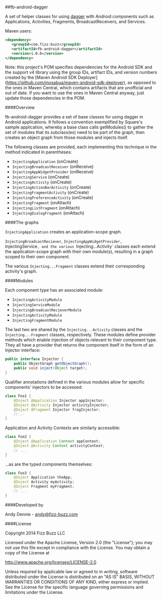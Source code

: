 ##fb-android-dagger

A set of helper classes for using [dagger](https://github.com/square/dagger) with Android components such as 
Applications, Activities, Fragments, BroadcastReceivers, and Services.
  
Maven users: 

```xml
<dependency>
   <groupId>com.fizz-buzz</groupId>
   <artifactId>fb-android-dagger</artifactId>
   <version>1.0.6</version>
</dependency>
```

Note: this project's POM specifies dependencies for the Android SDK and the support v4 library using the 
group IDs, artifact IDs, and version numbers created by the [Maven Android SDK Deployer]
(https://github.com/mosabua/maven-android-sdk-deployer), as opposed to the ones in Maven Central, which contains 
artifacts that are unofficial and out of date.  If you want to use the ones in Maven Central anyway, just update 
those dependencies in the POM.


####Overview

fb-android-dagger provides a set of base classes for using dagger in Android applications.  It follows a convention exemplified by Square's sample application, whereby a base class calls getModules() to gather the set of modules that its subclass(es) need to be part of the graph, then creates an object graph from those modules and injects itself.

The following classes are provided, each implementing this technique in the method indicated in parentheses:

 - `InjectingApplication` (onCreate)
 - `InjectingBroadcastReceiver` (onReceive)
 - `InjectingAppWidgetProvider` (onReceive)
 - `InjectingService` (onCreate)
 - `InjectingActivity` (onCreate)
 - `InjectingActionBarActivity` (onCreate)
 - `InjectingFragmentActivity` (onCreate)
 - `InjectingPreferenceActivity` (onCreate)
 - `InjectingFragment` (onAttach)
 - `InjectingListFragment` (onAttach)
 - `InjectingDialogFragment` (onAttach)

####The graphs

`InjectingApplication` creates an application-scope graph.  

`InjectingBroadcastReciever`, `InjectingAppWidgetProvider, `InjectingService`, and the various `Injecting...Activity` classes each extend the application-scope graph with their own module(s), resulting in a graph scoped to their own component.

The various `Injecting...Fragment` classes extend their corresponding activity's graph.

####Modules

Each component type has an associated module:
 - `InjectingActivityModule`
 - `InjectingServiceModule`
 - `InjectingBroadcastRecieverModule`
 - `InjectingActivityModule`
 - `InjectingFragmentModule`

The last two are shared by the `Injecting...Activity` classes and the `Injecting...Fragment` classes, respectively.  These modules define provider methods which enable injection of objects relevant to their component type.  They all have a provider that returns the component itself in the form of an Injector interface:

```java
public interface Injector {
    public ObjectGraph getObjectGraph();
    public void inject(Object target);
}
```

Qualifier annotations defined in the various modules allow for specific components' injectors to be accessed:

```java
class Foo1 {
    @Inject @Application Injector appInjector;
    @Inject @Activity Injector activityInjector;
    @Inject @Fragment Injector fragInjector;
    //...
}
```

Application and Activity Contexts are similarly accessible:

```java
class Foo2 {
    @Inject @Application Context appContext;
    @Inject @Activity Context activityContext;
    // ...
}
```
    
...as are the typed components themselves:

```java
class Foo3 {
    @Inject Application theApp;
    @Inject Activity myActivity;
    @Inject Fragment myFragment;
    // ...
}
```
    


####Developed by

Andy Dennie - andy@fizz-buzz.com

####License

Copyright 2014 Fizz Buzz LLC

Licensed under the Apache License, Version 2.0 (the "License");
you may not use this file except in compliance with the License.
You may obtain a copy of the License at

   http://www.apache.org/licenses/LICENSE-2.0

Unless required by applicable law or agreed to in writing, software
distributed under the License is distributed on an "AS IS" BASIS,
WITHOUT WARRANTIES OR CONDITIONS OF ANY KIND, either express or implied.
See the License for the specific language governing permissions and
limitations under the License.
